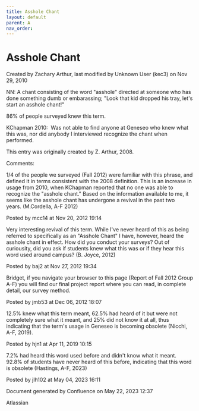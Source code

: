 ```yaml
---
title: Asshole Chant
layout: default
parent: A
nav_order:
---
```


# Asshole Chant

Created by  Zachary Arthur, last modified by  Unknown User (kec3) on Nov 29, 2010

NN: A chant consisting of the word &quot;asshole&quot; directed at someone who has done something dumb or embarassing; &quot;Look that kid dropped his tray, let's start an asshole chant!&quot;

86% of people surveyed knew this term.

KChapman 2010:  Was not able to find anyone at Geneseo who knew what this was, nor did anybody I interviewed recognize the chant when performed.

This entry was originally created by Z. Arthur, 2008.

Comments:

1/4 of the people we surveyed (Fall 2012) were familiar with this phrase, and defined it in terms consistent with the 2008 definition. This is an increase in usage from 2010, when KChapman reported that no one was able to recognize the &quot;asshole chant.&quot; Based on the information available to me, it seems like the asshole chant has undergone a revival in the past two years. (M.Cordella, A-F 2012) 

Posted by mcc14 at Nov 20, 2012 19:14

Very interesting revival of this term. While I've never heard of this as being referred to specifically as an &quot;Asshole Chant&quot; I have, however, heard the asshole chant in effect. How did you conduct your surveys? Out of curiousity, did you ask if students knew what this was or if they hear this word used around campus? (B. Joyce, 2012)

Posted by baj2 at Nov 27, 2012 19:34

Bridget, if you navigate your browser to this page (Report of Fall 2012 Group A-F) you will find our final project report where you can read, in complete detail, our survey method. 

Posted by jmb53 at Dec 06, 2012 18:07

12.5% knew what this term meant, 62.5% had heard of it but were not completely sure what it meant, and 25% did not know it at all, thus indicating that the term's usage in Geneseo is becoming obsolete (Nicchi, A-F, 2019). 

Posted by hjn1 at Apr 11, 2019 10:15

7.2% had heard this word used before and didn't know what it meant. 92.8% of students have never heard of this before, indicating that this word is obsolete (Hastings, A-F, 2023)

Posted by jlh102 at May 04, 2023 16:11

Document generated by Confluence on May 22, 2023 12:37

Atlassian
